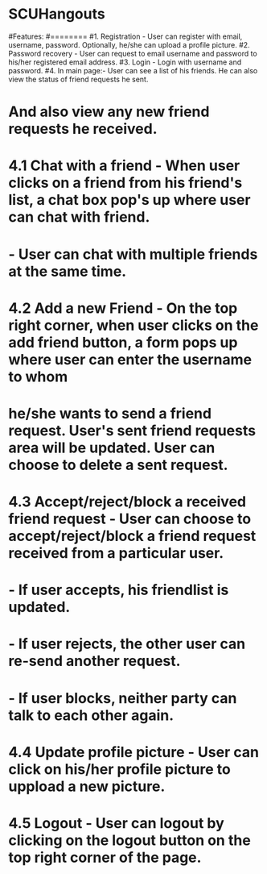 # SCUHangouts

#Features:
#========
#1. Registration - User can register with email, username, password. Optionally, he/she can upload a profile picture.
#2. Password recovery - User can request to email username and password to his/her registered email address.
#3. Login - Login with username and password.
#4. In main page:- User can see a list of his friends. He can also view the status of friend requests he sent.
#                  And also view any new friend requests he received.
#   4.1 Chat with a friend - When user clicks on a friend from his friend's list, a chat box pop's up where user can chat with friend.
#                          - User can chat with multiple friends at the same time.
#   4.2 Add a new Friend - On the top right corner, when user clicks on the add friend button, a form pops up where user can enter the username to whom
#                          he/she wants to send a friend request. User's sent friend requests area will be updated. User can choose to delete a sent request.
#   4.3 Accept/reject/block a received friend request - User can choose to accept/reject/block a friend request received from a particular user.
#						     - If user accepts, his friendlist is updated.
#						     - If user rejects, the other user can re-send another request.
#						     - If user blocks, neither party can talk to each other again.
#   4.4 Update profile picture - User can click on his/her profile picture to uppload a new picture.
#   4.5 Logout - User can logout by clicking on the logout button on the top right corner of the page.
